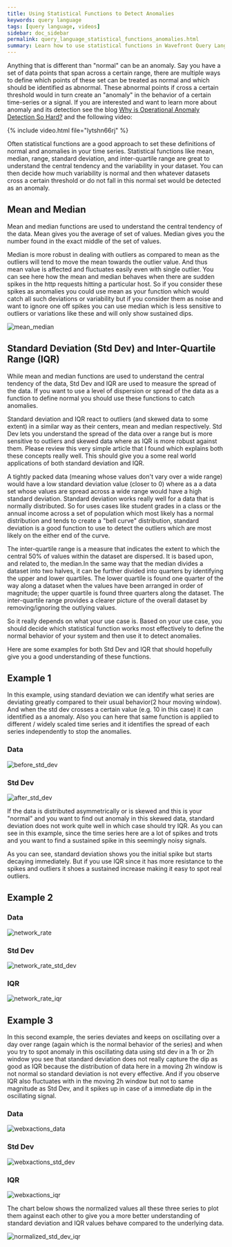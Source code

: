 ```yaml
---
title: Using Statistical Functions to Detect Anomalies
keywords: query language
tags: [query language, videos]
sidebar: doc_sidebar
permalink: query_language_statistical_functions_anomalies.html
summary: Learn how to use statistical functions in Wavefront Query Language expressions to detect anomalies.
---
```

Anything that is different than "normal" can be an anomaly. Say you have a set of data points that span across a certain range, there are multiple ways to define which points of these set can be treated as normal and which should be identified as abnormal. These abnormal points if cross a certain threshold would in turn create an "anomaly" in the behavior of a certain time-series or a signal. If you are interested and want to learn more about anomaly and its detection see the blog [Why is Operational Anomaly Detection So Hard?](https://www.wavefront.com/why-is-operational-anomaly-detection-so-hard/) and the following video:

{% include video.html file="lytshn66rj" %}

Often statistical functions are a good approach to set these definitions of normal and anomalies in your time series. Statistical functions like mean, median, range, standard deviation, and inter-quartile range are great to understand the central tendency and the variability in your dataset. You can then decide how much variability is normal and then whatever datasets cross a certain threshold or do not fall in this normal set would be detected as an anomaly.
 
## Mean and Median
Mean and median functions are used to understand the central tendency of the data. Mean gives you the average of set of values. Median gives you the number found in the exact middle of the set of values.
 
Median is more robust in dealing with outliers as compared to mean as the outliers will tend to move the mean towards the outlier value. And thus mean value is affected and fluctuates easily even with single outlier. You can see here how the mean and median behaves when there are sudden spikes in the http requests hitting a particular host. So if you consider these spikes as anomalies you could use mean as your function which would catch all such deviations or variability but if you consider them as noise and want to ignore one off spikes you can use median which is less sensitive to outliers or variations like these and will only show sustained dips.

![mean_median](images/mean_median.png)

## Standard Deviation (Std Dev) and Inter-Quartile Range (IQR)

While mean and median functions are used to understand the central tendency of the data, Std Dev and IQR are used to measure the spread of the data. If you want to use a level of dispersion or spread of the data as a function to define normal you should use these functions to catch anomalies.
 
Standard deviation and IQR react to outliers (and skewed data to some extent) in a similar way as their centers, mean and median respectively. Std Dev lets you understand the spread of the data over a range but is more sensitive to outliers and skewed data where as IQR is more robust against them. Please review this very simple article that I found which explains both these concepts really well. This should give you a some real world applications of both standard deviation and IQR.
 
A tightly packed data (meaning whose values don't vary over a wide range) would have a low standard deviation value (closer to 0) where as a a data set whose values are spread across a wide range would have a high standard deviation. Standard deviation works really well for a data that is normally distributed. So for uses cases like student grades in a class or the annual income across a set of population which most likely has a normal distribution and tends to create a "bell curve" distribution, standard deviation is a good function to use to detect the outliers which are most likely on the either end of the curve.
 
The inter-quartile range is a measure that indicates the extent to which the central 50% of values within the dataset are dispersed. It is based upon, and related to, the median.In the same way that the median divides a dataset into two halves, it can be further divided into quarters by identifying the upper and lower quartiles. The lower quartile is found one quarter of the way along a dataset when the values have been arranged in order of magnitude; the upper quartile is found three quarters along the dataset. The inter-quartile range provides a clearer picture of the overall dataset by removing/ignoring the outlying values.
 
So it really depends on what your use case is. Based on your use case, you should decide which statistical function works most effectively to define the normal behavior of your system and then use it to detect anomalies.
 
Here are some examples for both Std Dev and IQR that should hopefully give you a good understanding of these functions.
 
## Example 1

In this example, using standard deviation we can identify what series are deviating greatly compared to their usual behavior(2 hour moving window). And when the std dev crosses a certain value (e.g. 10 in this case) it can identified as a anomaly. Also you can here that same function is applied to different / widely scaled time series and it identifies the spread of each series independently to stop the anomalies.

### Data

![before_std_dev](images/before_std_dev.png)

### Std Dev

![after_std_dev](images/after_std_dev.png)

If the data is  distributed asymmetrically or is skewed and this is your "normal" and you want to find out anomaly in this skewed data, standard deviation does not work quite well in which case should try IQR. As you can see in this example, since the time series here are a lot of spikes and trots  and you want to find a sustained spike in this seemingly noisy signals.
 
As you can see, standard deviation shows you the initial spike but starts decaying immediately. But if you use IQR since it has more resistance to the spikes and outliers it shoes a sustained increase making it easy to spot real outliers.

## Example 2

### Data

![network_rate](images/network_rate_data.png)

### Std Dev

![network_rate_std_dev](images/network_rate_std_dev.png)

### IQR

![network_rate_iqr](images/network_rate_iqr.png)

## Example 3

In this second example, the series deviates and keeps on oscillating over a day over range (again which is the normal behavior of the series) and when you try to spot anomaly in this oscillating data using std dev in a 1h or 2h window you see that standard deviation does not really capture the dip as good as IQR because the distribution of data here in a moving 2h window is not normal so standard deviation is not every effective. And if you observe IQR also fluctuates with in the moving 2h window but not to same magnitude as Std Dev, and it spikes up in case of a immediate dip in the oscillating signal.
 
### Data

![webxactions_data](images/webxactions_data.png)

### Std Dev

![webxactions_std_dev](images/webxactions_std_dev.png)

### IQR

![webxactions_iqr](images/webxactions_iqr.png)


The chart below shows the normalized values all these three series to plot them against each other to give you a more better understanding of standard deviation and IQR values behave compared to the underlying data.

![normalized_std_dev_iqr](images/normalized_std_dev_iqr.png)

